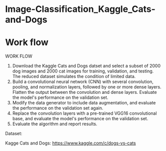 # Image-Classification_Kaggle_Cats-and-Dogs

# Work flow

WORK FLOW

1. Download the Kaggle Cats and Dogs datset and select a subset of 2000 dog images and 2000 cat images for training, validation, and testing. The reduced dataset simulates the condition of limited data.
2. Build a convolutional neural network (CNN) with several convolution, pooling, and normalization layers, followed by one or more dense layers. Flatten the output between the convolution and dense layers. Evaluate the model's performance on the validation set.
3. Modify the data generator to include data augmentation, and evaluate the performance on the validation set again.
4. Replace the convolution layers with a pre-trained VGG16 convolutional base, and evaluate the model's performance on the validation set.
5. Evaluate the algorithm and report results.

Dataset:

Kagge Cats and Dogs: https://www.kaggle.com/c/dogs-vs-cats
